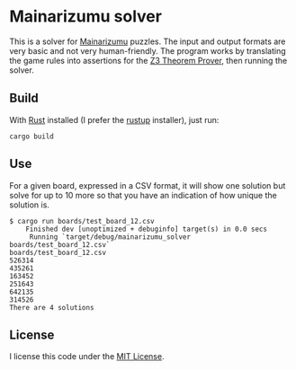 Mainarizumu solver
==================

This is a solver for [Mainarizumu](https://en.wikipedia.org/wiki/Mainarizumu) puzzles. The input and output formats are very basic and not very human-friendly. The program works by translating the game rules into assertions for the [Z3 Theorem Prover](https://github.com/Z3Prover/z3), then running the solver.

Build
-----

With [Rust](www.rust-lang.org/en-US/) installed (I prefer the [rustup](www.rustup.rs) installer), just run:

    cargo build

Use
---

For a given board, expressed in a CSV format, it will show one solution but
solve for up to 10 more so that you have an indication of how unique the
solution is.

    $ cargo run boards/test_board_12.csv
        Finished dev [unoptimized + debuginfo] target(s) in 0.0 secs
         Running `target/debug/mainarizumu_solver boards/test_board_12.csv`
    boards/test_board_12.csv
    526314
    435261
    163452
    251643
    642135
    314526
    There are 4 solutions

License
-------

I license this code under the [MIT License](https://en.wikipedia.org/wiki/MIT_License).

